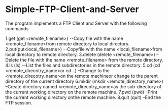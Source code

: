 # Simple-FTP-Client-and-Server

The program implements a FTP Client and Server with the following commands

1.get (get <remote_filename>) --Copy file with the name <remote_filename>from remote directory to local directory.
2.put(put<local_filename>) --Copyfile with the name <local_filename>from local directory to remote directory.
3.delete (delete <remote_filename>) –Delete the file with the name <remote_filename> from the remote directory.
4.ls (ls) --List the files and subdirectories in the remote directory.
5.cd (cd <remote_direcotry_name>or cd ..) –Change to the <remote_direcotry_name>on the remote machineor change to the parent directory of the current directory
6.mkdir (mkdir <remote_directory_name>) –Create directory named <remote_direcotry_name>as the sub-directory of the current working directory on the remote machine.
7.pwd (pwd) –Print the current working directory onthe remote machine.
8.quit (quit) –End the FTP session.
